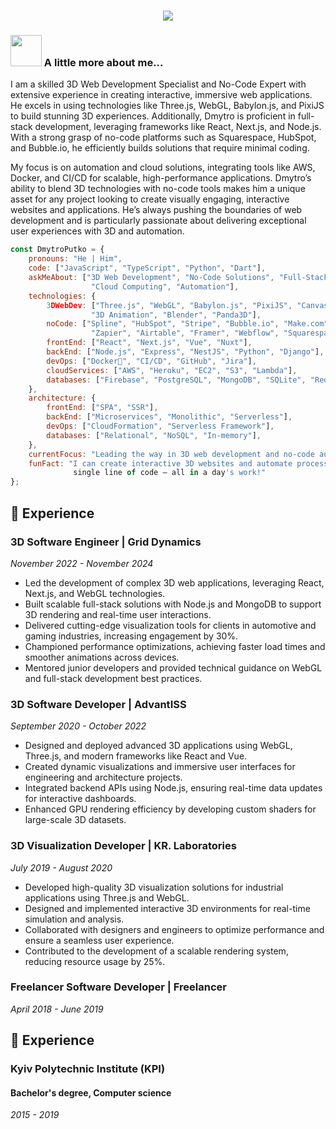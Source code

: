 <h1 align="center">
  <a href="https://git.io/typing-svg">
    <img src="https://readme-typing-svg.herokuapp.com/?lines=👋+Hello,+Everyone!+🙌;This+is+Dmytro+Putko....;WebGL%26Three.js+Specialist🧊;No-Code%26Automation+Expert🤖;Senior+Full-Stack+Developer🌐&center=true&size=25">
  </a>
</h1>

### <img src="https://media.giphy.com/media/VgCDAzcKvsR6OM0uWg/giphy.gif" width="50"> A little more about me...  

I am a skilled 3D Web Development Specialist and No-Code Expert with extensive experience in creating interactive, immersive web applications. He excels in using technologies like Three.js, WebGL, Babylon.js, and PixiJS to build stunning 3D experiences. Additionally, Dmytro is proficient in full-stack development, leveraging frameworks like React, Next.js, and Node.js. With a strong grasp of no-code platforms such as Squarespace, HubSpot, and Bubble.io, he efficiently builds solutions that require minimal coding.

My focus is on automation and cloud solutions, integrating tools like AWS, Docker, and CI/CD for scalable, high-performance applications. Dmytro’s ability to blend 3D technologies with no-code tools makes him a unique asset for any project looking to create visually engaging, interactive websites and applications. He’s always pushing the boundaries of web development and is particularly passionate about delivering exceptional user experiences with 3D and automation.

```javascript
const DmytroPutko = {
    pronouns: "He | Him",
    code: ["JavaScript", "TypeScript", "Python", "Dart"],
    askMeAbout: ["3D Web Development", "No-Code Solutions", "Full-Stack Development",
                  "Cloud Computing", "Automation"],
    technologies: {
        3DWebDev: ["Three.js", "WebGL", "Babylon.js", "PixiJS", "Canvas", "AR & VR",
                  "3D Animation", "Blender", "Panda3D"],
        noCode: ["Spline", "HubSpot", "Stripe", "Bubble.io", "Make.com", "Mailchimp",
                  "Zapier", "Airtable", "Framer", "Webflow", "Squarespace"],
        frontEnd: ["React", "Next.js", "Vue", "Nuxt"],
        backEnd: ["Node.js", "Express", "NestJS", "Python", "Django"],
        devOps: ["Docker🐳", "CI/CD", "GitHub", "Jira"],
        cloudServices: ["AWS", "Heroku", "EC2", "S3", "Lambda"],
        databases: ["Firebase", "PostgreSQL", "MongoDB", "SQLite", "Redis"],
    },
    architecture: {
        frontEnd: ["SPA", "SSR"],
        backEnd: ["Microservices", "Monolithic", "Serverless"],
        devOps: ["CloudFormation", "Serverless Framework"],
        databases: ["Relational", "NoSQL", "In-memory"],
    },
    currentFocus: "Leading the way in 3D web development and no-code automation.",
    funFact: "I can create interactive 3D websites and automate processes without writing a
              single line of code – all in a day's work!"
};
```

## 💼 Experience

### 3D Software Engineer | Grid Dynamics

_November 2022 - November 2024_

- Led the development of complex 3D web applications, leveraging React, Next.js, and WebGL technologies.
- Built scalable full-stack solutions with Node.js and MongoDB to support 3D rendering and real-time user interactions.
- Delivered cutting-edge visualization tools for clients in automotive and gaming industries, increasing engagement by 30%.
- Championed performance optimizations, achieving faster load times and smoother animations across devices.
- Mentored junior developers and provided technical guidance on WebGL and full-stack development best practices.

### 3D Software Developer | AdvantISS

_September 2020 - October 2022_

- Designed and deployed advanced 3D applications using WebGL, Three.js, and modern frameworks like React and Vue.
- Created dynamic visualizations and immersive user interfaces for engineering and architecture projects.
- Integrated backend APIs using Node.js, ensuring real-time data updates for interactive dashboards.
- Enhanced GPU rendering efficiency by developing custom shaders for large-scale 3D datasets.

### 3D Visualization Developer | KR. Laboratories

_July 2019 - August 2020_

- Developed high-quality 3D visualization solutions for industrial applications using Three.js and WebGL.
- Designed and implemented interactive 3D environments for real-time simulation and analysis.
- Collaborated with designers and engineers to optimize performance and ensure a seamless user experience.
- Contributed to the development of a scalable rendering system, reducing resource usage by 25%.

### Freelancer Software Developer | Freelancer
_April 2018 - June 2019_

## 💼 Experience

### Kyiv Polytechnic Institute (KPI)
#### Bachelor's degree, Computer science
_2015 - 2019_
